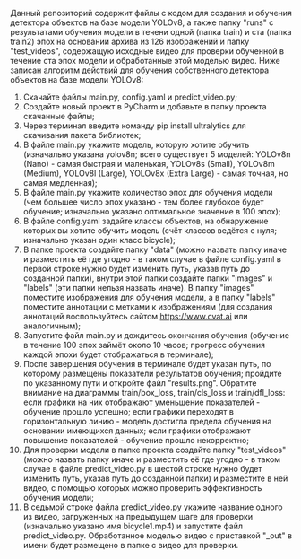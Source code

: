 Данный репозиторий содержит файлы с кодом для создания и обучения детектора объектов на базе модели YOLOv8, а также папку "runs" с результатами обучения модели в течени одной (папка train) и ста (папка train2) эпох на основании архива из 126 изображений и папку "test_videos", содержащую исходные видео для проверки обученной в течение ста эпох модели и обработанные этой моделью видео. 
Ниже записан алгоритм действий для обучения собственного детектора объектов на базе модели YOLOv8:

1. Скачайте файлы main.py, config.yaml и predict_video.py;
2. Создайте новый проект в PyCharm и добавьте в папку проекта скачанные файлы;
3. Через терминал введите команду pip install ultralytics для скачивания пакета библиотек;
4. В файле main.py укажите модель, которую хотите обучить (изначально указана yolov8n; всего существует 5 моделей: YOLOv8n (Nano) - самая быстрая и маленькая, YOLOv8s (Small), YOLOv8m (Medium), YOLOv8l (Large), YOLOv8x (Extra Large) - самая точная, но самая медленная);
5. В файле main.py укажите количество эпох для обучения модели (чем большее число эпох указано - тем более глубокое будет обучение; изначально указано оптимальное значение в 100 эпох);
6. В файле config.yaml задайте классы объектов, на обнаружение которых вы хотите обучить модель (счёт классов ведётся с нуля; изначально указан один класс bicycle);
7. В папке проекта создайте папку "data" (можно назвать папку иначе и разместить её где угодно - в таком случае в файле config.yaml в первой строке нужно будет изменить путь, указав путь до созданной папки), внутри этой папки создайте папки "images" и "labels" (эти папки нельзя назвать иначе). В папку "images" поместите изображения для обучения модели, а в папку "labels" поместите аннотации с метками к изображениям (для создания аннотаций воспользуйтесь сайтом https://www.cvat.ai или аналогичным);
8. Запустите файл main.py и дождитесь окончания обучения (обучение в течение 100 эпох займёт около 10 часов; прогресс обучения каждой эпохи будет отображаться в терминале);
9. После завершения обучения в терминале будет указан путь, по которому размещены показатели результатов обучения; пройдите по указанному пути и откройте файл "results.png". Обратите внимание на диаграммы train/box_loss, train/cls_loss и train/dfl_loss: если графики на них отображают уменьшение показателей - обучение прошло успешно; если графики переходят в горизонтальную линию - модель достигла предела обучения на основании имеющихся данных; если графики отображают повышение показателей - обучение прошло некорректно;
10. Для проверки модели в папке проекта создайте папку "test_videos" (можно назвать папку иначе и разместить её где угодно - в таком случае в файле predict_video.py в шестой строке нужно будет изменить путь, указав путь до созданной папки) и разместите в ней видео, с помощью которых можно проверить эффективность обучения модели;
11. В седьмой строке файла predict_video.py укажите название одного из видео, загруженных на предыдущем шаге для проверки (изначально указано имя bicycle1.mp4) и запустите файл predict_video.py. Обработанное моделью видео с приставкой "_out" в имени будет размещено в папке с видео для проверки.
